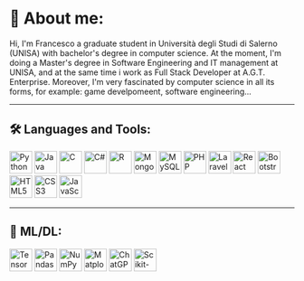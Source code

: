 # 👋 About me:

Hi, I'm Francesco a graduate student in Università degli Studi di Salerno (UNISA) with bachelor's degree in computer science. At the moment, I'm doing a Master's degree in Software Engineering and IT management at UNISA, and at the same time i work as Full Stack Developer at A.G.T. Enterprise. Moreover, I'm very fascinated by computer science in all its forms, for example:  game develpomeent, software engineering...

---

## 🛠️ Languages and Tools:

<p align="left">
  <img src="https://cdn.jsdelivr.net/gh/devicons/devicon/icons/python/python-original.svg" title="Python" alt="Python" width="40" height="40"/>
  <img src="https://cdn.jsdelivr.net/gh/devicons/devicon/icons/java/java-original.svg" title="Java" alt="Java" width="40" height="40"/>
  <img src="https://cdn.jsdelivr.net/gh/devicons/devicon/icons/c/c-original.svg" title="C" alt="C" width="40" height="40"/>
  <img src="https://cdn.jsdelivr.net/gh/devicons/devicon/icons/csharp/csharp-original.svg" title="C#" alt="C#" width="40" height="40"/>
  <img src="https://cdn.jsdelivr.net/gh/devicons/devicon/icons/r/r-original.svg" title="Python" alt="R" width="40" height="40"/>
  <img src="https://cdn.jsdelivr.net/gh/devicons/devicon/icons/mongodb/mongodb-original.svg" title="MongoDB" alt="MongoDB" width="40" height="40"/>
  <img src="https://cdn.jsdelivr.net/gh/devicons/devicon/icons/mysql/mysql-original.svg" title="MySQL" alt="MySQL" width="40" height="40"/>
  <img src="https://cdn.jsdelivr.net/gh/devicons/devicon/icons/php/php-original.svg" title="PHP" alt="PHP" width="40" height="40"/>
  <img src="https://static-00.iconduck.com/assets.00/laravel-icon-1990x2048-xawylrh0.png" title="Laravel" alt="Laravel" width="40" height="40"/>
  <img src="https://cdn.jsdelivr.net/gh/devicons/devicon/icons/react/react-original.svg" title="React" alt="React" width="40" height="40"/>
  <img src="https://cdn.jsdelivr.net/gh/devicons/devicon/icons/bootstrap/bootstrap-original.svg" title="Bootstrap" alt="Bootstrap" width="40" height="40"/>
  <img src="https://cdn.jsdelivr.net/gh/devicons/devicon/icons/html5/html5-original.svg" title="HTML5" alt="HTML5" width="40" height="40"/>
  <img src="https://cdn.jsdelivr.net/gh/devicons/devicon/icons/css3/css3-original.svg" title="CSS3" alt="CSS3" width="40" height="40"/>
  <img src="https://cdn.jsdelivr.net/gh/devicons/devicon/icons/javascript/javascript-original.svg" title="JavaScript" alt="JavaScript" width="40" height="40"/>
</p>

---

## 🤖 ML/DL:

<p align="left">
  <img src="https://cdn.jsdelivr.net/gh/devicons/devicon/icons/tensorflow/tensorflow-original.svg" title="TensorFlow" alt="TensorFlow" width="40" height="40"/>
  <img src="https://cdn.jsdelivr.net/gh/devicons/devicon/icons/pandas/pandas-original.svg" title="Pandas" alt="Pandas" width="40" height="40"/>
  <img src="https://cdn.jsdelivr.net/gh/devicons/devicon/icons/numpy/numpy-original.svg" title="NumPy" alt="NumPy" width="40" height="40"/>
  <img src="https://matplotlib.org/stable/_static/logo2_compressed.svg" alt="Matplotlib" title="Matplotlib" width="40" height="40"/>
  <img src="https://upload.wikimedia.org/wikipedia/commons/thumb/0/02/OpenAI_Logo.svg/512px-OpenAI_Logo.svg.png" title="ChatGPT" alt="ChatGPT" width="40" height="40"/>
  <img src="https://cdn.jsdelivr.net/gh/devicons/devicon/icons/scikit-learn/scikit-learn-original.svg" title="Scikit-Learn" alt="Scikit-Learn" width="40" height="40"/>
</p>
